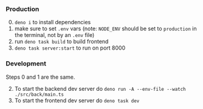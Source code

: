 
### Production 
0. `deno i` to install dependencies
1. make sure to set `.env` vars (note: `NODE_ENV` should be set to `production` in the terminal, not by an `.env` file)
2. run `deno task build` to build frontend 
3. `deno task server:start` to run on port 8000

### Development
Steps 0 and 1 are the same. 

2. To start the backend dev server do `deno run -A --env-file --watch ./src/back/main.ts`
3. To start the frontend dev server do `deno task dev`

